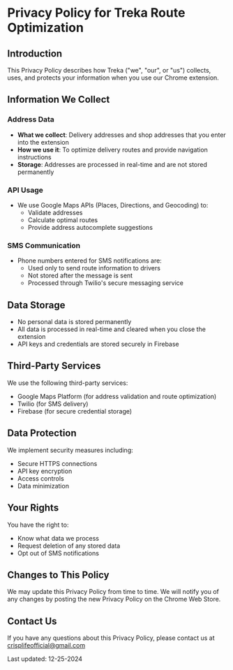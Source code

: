 
# Privacy Policy for Treka Route Optimization

## Introduction
This Privacy Policy describes how Treka ("we", "our", or "us") collects, uses, and protects your information when you use our Chrome extension.

## Information We Collect
### Address Data
- **What we collect**: Delivery addresses and shop addresses that you enter into the extension
- **How we use it**: To optimize delivery routes and provide navigation instructions
- **Storage**: Addresses are processed in real-time and are not stored permanently

### API Usage
- We use Google Maps APIs (Places, Directions, and Geocoding) to:
  - Validate addresses
  - Calculate optimal routes
  - Provide address autocomplete suggestions

### SMS Communication
- Phone numbers entered for SMS notifications are:
  - Used only to send route information to drivers
  - Not stored after the message is sent
  - Processed through Twilio's secure messaging service

## Data Storage
- No personal data is stored permanently
- All data is processed in real-time and cleared when you close the extension
- API keys and credentials are stored securely in Firebase

## Third-Party Services
We use the following third-party services:
- Google Maps Platform (for address validation and route optimization)
- Twilio (for SMS delivery)
- Firebase (for secure credential storage)

## Data Protection
We implement security measures including:
- Secure HTTPS connections
- API key encryption
- Access controls
- Data minimization

## Your Rights
You have the right to:
- Know what data we process
- Request deletion of any stored data
- Opt out of SMS notifications

## Changes to This Policy
We may update this Privacy Policy from time to time. We will notify you of any changes by posting the new Privacy Policy on the Chrome Web Store.

## Contact Us
If you have any questions about this Privacy Policy, please contact us at crisplifeofficial@gmail.com

Last updated: 12-25-2024
